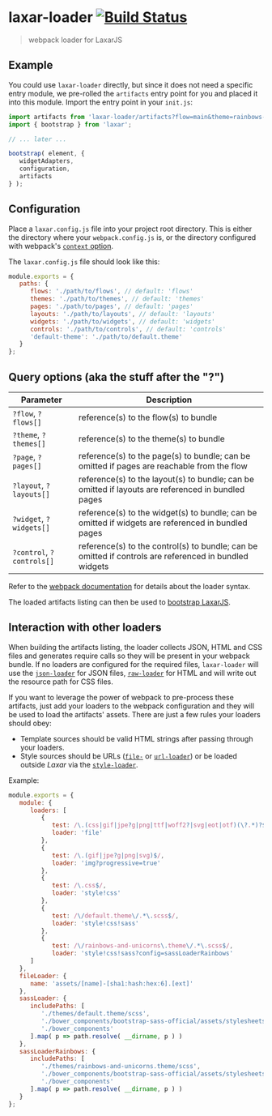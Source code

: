 # laxar-loader [![Build Status](https://travis-ci.org/LaxarJS/laxar-loader.svg?branch=master)](https://travis-ci.org/LaxarJS/laxar-loader)

> webpack loader for LaxarJS

## Example


You could use `laxar-loader` directly, but since it does not need a specific entry
module, we pre-rolled the `artifacts` entry point for you and placed it into this
module. Import the entry point in your `init.js`:

```js
import artifacts from 'laxar-loader/artifacts?flow=main&theme=rainbows-and-unicorns';
import { bootstrap } from 'laxar';

// ... later ...

bootstrap( element, {
   widgetAdapters,
   configuration,
   artifacts
} );
```

## Configuration

Place a `laxar.config.js` file into your project root directory.
This is either the directory where your `webpack.config.js` is, or the directory configured
with webpack's [`context` option][webpack-context].

The `laxar.config.js` file should look like this:

```js
module.exports = {
   paths: {
      flows: './path/to/flows', // default: 'flows'
      themes: './path/to/themes', // default: 'themes'
      pages: './path/to/pages', // default: 'pages'
      layouts: './path/to/layouts', // default: 'layouts'
      widgets: './path/to/widgets', // default: 'widgets'
      controls: './path/to/controls', // default: 'controls'
      'default-theme': './path/to/default.theme'
   }
};
```

## Query options (aka the stuff after the "?")

| Parameter | Description |
| --------- | ----------- |
| `?flow`, `?flows[]` | reference(s) to the flow(s) to bundle |
| `?theme`, `?themes[]` | reference(s) to the theme(s) to bundle |
| `?page`, `?pages[]` | reference(s) to the page(s) to bundle; can be omitted if pages are reachable from the flow |
| `?layout`, `?layouts[]` | reference(s) to the layout(s) to bundle; can be omitted if layouts are referenced in bundled pages |
| `?widget`, `?widgets[]` | reference(s) to the widget(s) to bundle; can be omitted if widgets are referenced in bundled pages |
| `?control`, `?controls[]` | reference(s) to the control(s) to bundle; can be omitted if controls are referenced in bundled widgets |

Refer to the [webpack documentation][parse-query] for details about the loader syntax.

The loaded artifacts listing can then be used to [bootstrap LaxarJS][bootstrap].

## Interaction with other loaders

When building the artifacts listing, the loader collects JSON, HTML and CSS files and generates
require calls so they will be present in your webpack bundle. If no loaders are configured for the
required files, `laxar-loader` will use the [`json-loader`][json-loader] for JSON files,
[`raw-loader`][raw-loader] for HTML and will write out the resource path for CSS files.

If you want to leverage the power of webpack to pre-process these artifacts, just add your loaders to
the webpack configuration and they will be used to load the artifacts' assets. There are just a few rules
your loaders should obey:

- Template sources should be valid HTML strings after passing through your loaders.
- Style sources should be URLs ([`file-`][file-loader] or [`url-loader`][url-loader]) or be loaded
  outside _Laxar_ via the [`style-loader`][style-loader].

Example:

```js
module.exports = {
   module: {
      loaders: [
         {
            test: /\.(css|gif|jpe?g|png|ttf|woff2?|svg|eot|otf)(\?.*)?$/,
            loader: 'file'
         },
         {
            test: /\.(gif|jpe?g|png|svg)$/,
            loader: 'img?progressive=true'
         },
         {
            test: /\.css$/,
            loader: 'style!css'
         },
         {
            test: /\/default.theme\/.*\.scss$/,
            loader: 'style!css!sass'
         },
         {
            test: /\/rainbows-and-unicorns\.theme\/.*\.scss$/,
            loader: 'style!css!sass?config=sassLoaderRainbows'
      ]
   },
   fileLoader: {
      name: 'assets/[name]-[sha1:hash:hex:6].[ext]'
   },
   sassLoader: {
      includePaths: [
         './themes/default.theme/scss',
         './bower_components/bootstrap-sass-official/assets/stylesheets',
         './bower_components'
      ].map( p => path.resolve( __dirname, p ) )
   },
   sassLoaderRainbows: {
      includePaths: [
         './themes/rainbows-and-unicorns.theme/scss',
         './bower_components/bootstrap-sass-official/assets/stylesheets',
         './bower_components'
      ].map( p => path.resolve( __dirname, p ) )
   }
};
```

[bootstrap]: https://github.com/LaxarJS/laxar
[parse-query]: https://github.com/webpack/loader-utils#parsequery
[webpack-context]: http://webpack.github.io/docs/configuration.html#context
[raw-loader]: https://github.com/webpack/raw-loader
[json-loader]: https://github.com/webpack/json-loader
[style-loader]: https://github.com/webpack/style-loader
[file-loader]: https://github.com/webpack/file-loader
[url-loader]: https://github.com/webpack/url-loader
